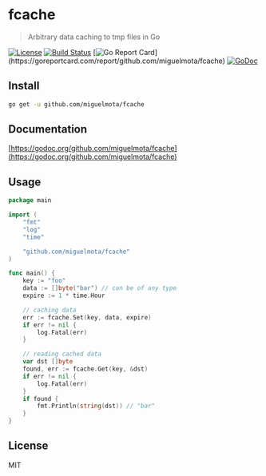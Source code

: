 # fcache

> Arbitrary data caching to tmp files in Go

[![License](http://img.shields.io/badge/license-MIT-blue.svg)](https://raw.githubusercontent.com/miguelmota/fcache/master/LICENSE.md) [![Build Status](https://travis-ci.org/miguelmota/fcache.svg?branch=master)](https://travis-ci.org/miguelmota/fcache) [![Go Report Card](https://goreportcard.com/badge/github.com/miguelmota/fcache?)](https://goreportcard.com/report/github.com/miguelmota/fcache) [![GoDoc](https://godoc.org/github.com/miguelmota/fcache?status.svg)](https://godoc.org/github.com/miguelmota/fcache)

## Install

```bash
go get -u github.com/miguelmota/fcache
```

## Documentation

[https://godoc.org/github.com/miguelmota/fcache](https://godoc.org/github.com/miguelmota/fcache)

## Usage

```go
package main

import (
	"fmt"
	"log"
	"time"

	"github.com/miguelmota/fcache"
)

func main() {
	key := "foo"
	data := []byte("bar") // can be of any type
	expire := 1 * time.Hour

	// caching data
	err := fcache.Set(key, data, expire)
	if err != nil {
		log.Fatal(err)
	}

	// reading cached data
	var dst []byte
	found, err := fcache.Get(key, &dst)
	if err != nil {
		log.Fatal(err)
	}
	if found {
		fmt.Println(string(dst)) // "bar"
	}
}
```

## License

MIT
